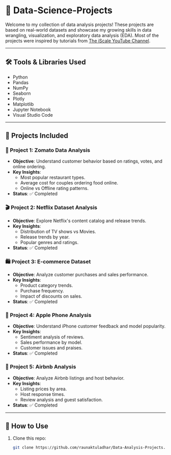 # 🧠 Data-Science-Projects

Welcome to my collection of data analysis projects! These projects are based on real-world datasets and showcase my growing skills in data wrangling, visualization, and exploratory data analysis (EDA). Most of the projects were inspired by tutorials from [The iScale YouTube Channel](https://www.youtube.com/@TheiScale).

---

## 🛠️ Tools & Libraries Used

- Python  
- Pandas  
- NumPy  
- Seaborn  
- Plotly  
- Matplotlib  
- Jupyter Notebook  
- Visual Studio Code  

---

## 📁 Projects Included

### 🍔 Project 1: Zomato Data Analysis
- **Objective**: Understand customer behavior based on ratings, votes, and online ordering.
- **Key Insights**:
  - Most popular restaurant types.
  - Average cost for couples ordering food online.
  - Online vs Offline rating patterns.
- **Status**: ✅ Completed

### 🎬 Project 2: Netflix Dataset Analysis
- **Objective**: Explore Netflix's content catalog and release trends.
- **Key Insights**:
  - Distribution of TV shows vs Movies.
  - Release trends by year.
  - Popular genres and ratings.
- **Status**: ✅ Completed

### 🛍️ Project 3: E-commerce Dataset
- **Objective**: Analyze customer purchases and sales performance.
- **Key Insights**:
  - Product category trends.
  - Purchase frequency.
  - Impact of discounts on sales.
- **Status**: ✅ Completed

### 🍎 Project 4: Apple Phone Analysis
- **Objective**: Understand iPhone customer feedback and model popularity.
- **Key Insights**:
  - Sentiment analysis of reviews.
  - Sales performance by model.
  - Customer issues and praises.
- **Status**: ✅ Completed

### 🏡 Project 5: Airbnb Analysis
- **Objective**: Analyze Airbnb listings and host behavior.
- **Key Insights**:
  - Listing prices by area.
  - Host response times.
  - Review analysis and guest satisfaction.
- **Status**: ✅ Completed

---

## 📌 How to Use

1. Clone this repo:
   ```bash
   git clone https://github.com/raunaktuladhar/Data-Analysis-Projects.git
